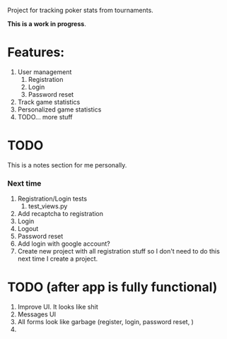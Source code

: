 Project for tracking poker stats from tournaments. 

**This is a work in progress**.

# Features:
1. User management
	1. Registration
	1. Login
	1. Password reset
1. Track game statistics
1. Personalized game statistics
1. TODO... more stuff


# TODO
This is a notes section for me personally.

### Next time
1. Registration/Login tests
	1. test_views.py
1. Add recaptcha to registration
1. Login
1. Logout
1. Password reset
1. Add login with google account?
1. Create new project with all registration stuff so I don't need to do this next time I create a project.


# TODO (after app is fully functional)
1. Improve UI. It looks like shit
1. Messages UI
1. All forms look like garbage (register, login, password reset, )
1. 